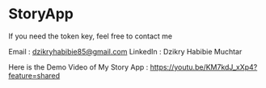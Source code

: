 # StoryApp

If you need the token key, feel free to contact me

Email : dzikryhabibie85@gmail.com
LinkedIn : Dzikry Habibie Muchtar


Here is the Demo Video of My Story App : https://youtu.be/KM7kdJ_xXp4?feature=shared
